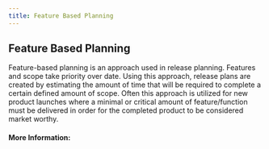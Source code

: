 ```yaml
---
title: Feature Based Planning
---
```

## Feature Based Planning

Feature-based planning is an approach used in release planning. Features and scope take priority over date. Using this approach, release plans are created by estimating the amount of time that will be required to complete a certain defined amount of scope. Often this approach is utilized for new product launches where a minimal or critical amount of feature/function must be delivered in order for the completed product to be considered market worthy.

<!-- The article goes here, in GitHub-flavored Markdown. Feel free to add YouTube videos, images, and CodePen/JSBin embeds  -->

#### More Information:
<!-- Please add any articles you think might be helpful to read before writing the article -->


